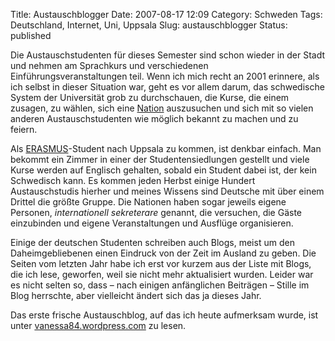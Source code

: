 Title: Austauschblogger
Date: 2007-08-17 12:09
Category: Schweden
Tags: Deutschland, Internet, Uni, Uppsala
Slug: austauschblogger
Status: published

Die Austauschstudenten für dieses Semester sind schon wieder in der
Stadt und nehmen am Sprachkurs und verschiedenen
Einführungsveranstaltungen teil. Wenn ich mich recht an 2001 erinnere,
als ich selbst in dieser Situation war, geht es vor allem darum, das
schwedische System der Universität grob zu durchschauen, die Kurse, die
einem zusagen, zu wählen, sich eine
[Nation](http://www.fiket.de/2006/11/05/wort-der-woche-studentnation/)
auszusuchen und sich mit so vielen anderen Austauschstudenten wie
möglich bekannt zu machen und zu feiern.

Als [ERASMUS](http://de.wikipedia.org/wiki/ERASMUS)-Student nach Uppsala
zu kommen, ist denkbar einfach. Man bekommt ein Zimmer in einer der
Studentensiedlungen gestellt und viele Kurse werden auf Englisch
gehalten, sobald ein Student dabei ist, der kein Schwedisch kann. Es
kommen jeden Herbst einige Hundert Austauschstudis hierher und meines
Wissens sind Deutsche mit über einem Drittel die größte Gruppe. Die
Nationen haben sogar jeweils eigene Personen, *internationell
sekreterare* genannt, die versuchen, die Gäste einzubinden und eigene
Veranstaltungen und Ausflüge organisieren.

Einige der deutschen Studenten schreiben auch Blogs, meist um den
Daheimgebliebenen einen Eindruck von der Zeit im Ausland zu geben. Die
Seiten vom letzten Jahr habe ich erst vor kurzem aus der Liste mit
Blogs, die ich lese, geworfen, weil sie nicht mehr aktualisiert wurden.
Leider war es nicht selten so, dass – nach einigen anfänglichen
Beiträgen – Stille im Blog herrschte, aber vielleicht ändert sich das ja
dieses Jahr.

Das erste frische Austauschblog, auf das ich heute aufmerksam wurde, ist
unter [vanessa84.wordpress.com](http://vanessa84.wordpress.com/) zu
lesen.

